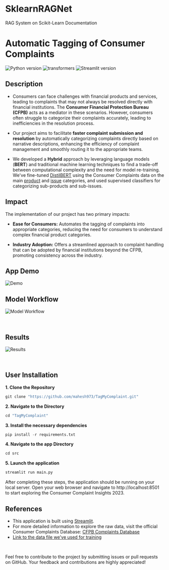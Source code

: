 # SklearnRAGNet
RAG System on Scikit-Learn Documentation


# Automatic Tagging of Consumer Complaints

![Python version](https://img.shields.io/badge/python-3.9+-blue.svg) ![transformers](https://img.shields.io/badge/transformers-4.39.3+-yellow.svg) ![Streamlit version](https://img.shields.io/badge/streamlit-1.31.1-red.svg) 

## Description

- Consumers can face challenges with financial products and services, leading to complaints that may not always be resolved directly with financial institutions. The **Consumer Financial Protection Bureau (CFPB)** acts as a mediator in these scenarios. However, consumers often struggle to categorize their complaints accurately, leading to inefficiencies in the resolution process.
  
- Our project aims to facilitate **faster complaint submission and resolution** by automatically categorizing complaints directly based on narrative descriptions, enhancing the efficiency of complaint management and smoothly routing it to the appropriate teams.
  
- We developed a **Hybrid** approach by leveraging language models (**BERT**) and traditional machine learning techniques to find a trade-off between computational complexity and the need for model re-training. We've fine-tuned [DistilBERT](https://huggingface.co/distilbert/distilbert-base-uncased) using the Consumer Complaints data on the main [product](https://huggingface.co/Mahesh9/distil-bert-fintuned-product-cfpb-complaints) and [issue](https://huggingface.co/Mahesh9/distil-bert-fintuned-issues-cfpb-complaints) categories, and used supervised classifiers for categorizing sub-products and sub-issues.


## Impact

The implementation of our project has two primary impacts:

- **Ease for Consumers:** Automates the tagging of complaints into appropriate categories, reducing the need for consumers to understand complex financial product categories.

- **Industry Adoption:** Offers a streamlined approach to complaint handling that can be adopted by financial institutions beyond the CFPB, promoting consistency across the industry.


## App Demo

![Demo](https://github.com/mahesh973/TagMyComplaint/assets/59694546/6bb06562-3d97-40f5-afb1-12add20c9812)
&nbsp;

## Model Workflow

![Model Workflow](https://github.com/mahesh973/TagMyComplaint/assets/59694546/256b0003-3807-4eb7-9e19-ab94cd09686a)

&nbsp;

## Results
![Results](https://github.com/mahesh973/TagMyComplaint/assets/59694546/df93d763-7d32-4bf7-be5d-092e60eb48cf)

&nbsp;


## User Installation

**1. Clone the Repository**
```python
git clone "https://github.com/mahesh973/TagMyComplaint.git"
```
**2. Navigate to the Directory**
```python
cd "TagMyComplaint"
```
**3. Install the necessary dependencies**
```python
pip install -r requirements.txt
```

**4. Navigate to the app Directory**
```python
cd src
```

**5. Launch the application**
```python
streamlit run main.py
```

After completing these steps, the application should be running on your local server. Open your web browser and navigate to http://localhost:8501 to start exploring the Consumer Complaint Insights 2023.


## References

- This application is built using [Streamlit](https://streamlit.io).
- For more detailed information to explore the raw data, visit the official Consumer Complaints Database: [CFPB Complaints Database](https://www.consumerfinance.gov/data-research/consumer-complaints/)
- [Link to the data file we've used for training](https://drive.google.com/file/d/1-0KAszo-DlmnlXKhk2V677kMnHsUrD7O/view?usp=drive_link)


&nbsp;
&nbsp;

Feel free to contribute to the project by submitting issues or pull requests on GitHub. Your feedback and contributions are highly appreciated!





